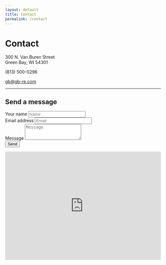 ```yaml
---
layout: default
title: Contact
permalink: /contact
---
```


# Contact

<div class="row">
  <div class="col-md-4">
    <p>300 N. Van Buren Street<br>Green Bay, WI 54301</p>
    <p><span class="glyphicon glyphicon-earphone"></span> (813) 500-0296</p>
    <p><span class="glyphicon glyphicon-envelope"></span> <a href="mailto:gb@gb-re.com">gb@gb-re.com</a></p>
    <hr>
    <h2>Send a message</h2>
    <form>
      <div class="form-group">
        <label class="sr-only" for="name">Your name</label>
        <input type="text" class="form-control" id="name" placeholder="Name">
      </div>
      <div class="form-group">
        <label class="sr-only" for="email">Email address</label>
        <input type="email" class="form-control" id="email" placeholder="Email">
      </div>
      <div class="form-group">
        <label class="sr-only" for="message">Message</label>
        <textarea id="message" class="form-control" rows="3" placeholder="Message"></textarea>
      </div>
      <button type="submit" class="btn btn-default">Send</button>
    </form>
  </div>
  <div class="col-md-8">
    <iframe src="https://www.google.com/maps/embed?pb=!1m18!1m12!1m3!1d2845.1165985956145!2d-88.00707688504961!3d44.512765079101236!2m3!1f0!2f0!3f0!3m2!1i1024!2i768!4f13.1!3m3!1m2!1s0x8802e53632d9e7a3%3A0x378cdd70002da499!2s300+N+Van+Buren+St%2C+Green+Bay%2C+WI+54301!5e0!3m2!1sen!2sus!4v1467162496622" width="100%" height="350" frameborder="0" style="border:0" allowfullscreen></iframe>
  </div>
</div>

